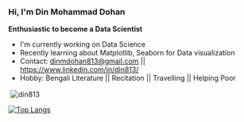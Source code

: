### Hi, I'm Din Mohammad Dohan


**Enthusiastic to become a Data Scientist**

- I'm currently working on Data Science
- Recently learning about Matplotlib, Seaborn for Data visualization
- Contact: dinmdohan813@gmail.com || https://www.linkedin.com/in/din813/
- Hobby: Bengali Literature || Recitation || Travelling || Helping Poor

<p>&nbsp;<img align="center" src="https://github-readme-stats.vercel.app/api?username=din813&show_icons=true&locale=en" alt="din813" /></p>


[![Top Langs](https://github-readme-stats.vercel.app/api/top-langs/?username=din813&langs_count=8)](https://github.com/din813/github-readme-stats)
